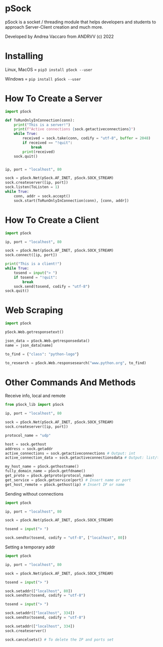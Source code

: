 # pSock

pSock is a socket / threading module that helps developers and students to approach Server-Client creation and much more.

Developed by Andrea Vaccaro from ANDRVV (c) 2022

# Installing

Linux, MacOS = ```pip3 install pSock --user```

Windows = ```pip install pSock --user```

# How To Create a Server

```python
import pSock

def ToRunOnlyInConnection(conn):
    print("This is a server!")
    print(f"Active connections {sock.getactiveconnections}")
    while True:
        received = sock.take(conn, codify = "utf-8", buffer = 2048)
        if received == "!quit":
            break
        print(received)
    sock.quit()


ip, port = "localhost", 80

sock = pSock.Net(pSock.AF_INET, pSock.SOCK_STREAM)
sock.createserver([ip, port])
sock.listen(ToListen = 1)
while True:
    conn, addr = sock.accept()
    sock.start(ToRunOnlyInConnection(conn), [conn, addr])
```

# How To Create a Client

```python
import pSock

ip, port = "localhost", 80

sock = pSock.Net(pSock.AF_INET, pSock.SOCK_STREAM)
sock.connect([ip, port])

print("This is a client!")
while True:
    tosend = input("> ")
    if tosend = "!quit":
        break
    sock.send(tosend, codify = "utf-8")
sock.quit()
```

# Web Scraping

```python
import pSock

pSock.Web.getresponsetext() 

json_data = pSock.Web.getresponsedata()
name = json_data[name]

to_find = {"class": "python-logo"}

to_research = pSock.Web.responsesearch("www.python.org", to_find)

```

# Other Commands And Methods

Receive info, local and remote

```python
from pSock_lib import pSock

ip, port = "localhost", 80

sock = pSock.Net(pSock.AF_INET, pSock.SOCK_STREAM)
sock.createserver([ip, port])

protocol_name = "udp"

host = sock.gethost
address = sock.getaddr
active_connections = sock.getactiveconnections # Output: int
active_connection_data = sock.getactiveconnectionsdata # Output: list/tuple

my_host_name = pSock.gethostname()
fully_domain_name = pSock.getfdname()
get_proto = pSock.getproto(protocol_name)
get_service = pSock.getservice(port) # Insert name or port
get_host_remote = pSock.gethost(ip) # Insert IP or name
```

Sending without connections

```python
import pSock

ip, port = "localhost", 80

sock = pSock.Net(pSock.AF_INET, pSock.SOCK_STREAM)

tosend = input("> ")

sock.sendto(tosend, codify = "utf-8", ["localhost", 80])
```

Setting a temporary addr

```python
import pSock

ip, port = "localhost", 80

sock = pSock.Net(pSock.AF_INET, pSock.SOCK_STREAM)

tosend = input("> ")

sock.setaddr(["localhost", 80])
sock.sendto(tosend, codify = "utf-8")

tosend = input("> ")

sock.setaddr(["localhost", 334])
sock.sendto(tosend, codify = "utf-8")

sock.setaddr(["localhost", 334])
sock.createserver()

sock.cancelsets() # To delete the IP and ports set
```


